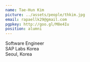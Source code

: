 ```yaml
---
name: Tae-Hun Kim
picture: ../assets/people/thkim.jpg
email: rapaellk29@gmail.com
pgpkey: http://goo.gl/M8e4Iu
position: alumni
---
```

Software Engineer<br>
SAP Labs Korea<br>
Seoul, Korea<br>
